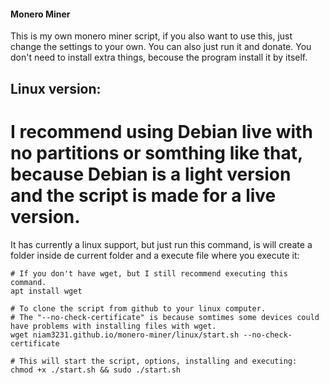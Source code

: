 #### Monero Miner

This is my own monero miner script, if you also want to use this, just change the settings to your own. You can also just run it and donate.
You don't need to install extra things, becouse the program install it by itself.

## Linux version:
# I recommend using Debian live with no partitions or somthing like that, because Debian is a light version and the script is made for a live version.
It has currently a linux support, but just run this command, is will create a folder inside de current folder and a execute file where you execute it:

```
# If you don't have wget, but I still recommend executing this command.
apt install wget

# To clone the script from github to your linux computer.
# The "--no-check-certificate" is because somtimes some devices could have problems with installing files with wget.
wget niam3231.github.io/monero-miner/linux/start.sh --no-check-certificate

# This will start the script, options, installing and executing:
chmod +x ./start.sh && sudo ./start.sh
```
